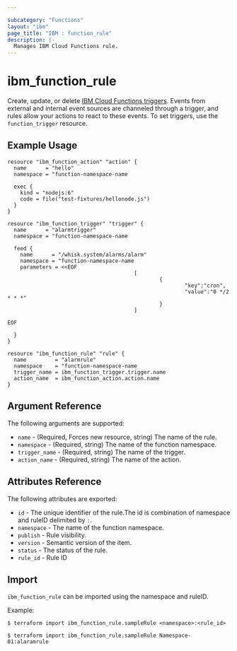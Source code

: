 ```yaml
---

subcategory: "Functions"
layout: "ibm"
page_title: "IBM : function_rule"
description: |-
  Manages IBM Cloud Functions rule.
---
```


# ibm\_function_rule

Create, update, or delete [IBM Cloud Functions triggers](https://cloud.ibm.com/docs/openwhisk/openwhisk_triggers_rules.html#openwhisk_triggers). Events from external and internal event sources are channeled through a trigger, and rules allow your actions to react to these events. To set triggers, use the `function_trigger` resource.

## Example Usage

```hcl
resource "ibm_function_action" "action" {
  name      = "hello"
  namespace = "function-namespace-name

  exec {
    kind = "nodejs:6"
    code = file("test-fixtures/hellonode.js")
  }
}

resource "ibm_function_trigger" "trigger" {
  name      = "alarmtrigger"
  namespace = "function-namespace-name

  feed {
    name      = "/whisk.system/alarms/alarm"
    namespace = "function-namespace-name
    parameters = <<EOF
                                        [
                                                {
                                                        "key":"cron",
                                                        "value":"0 */2 * * *"
                                                }
                                        ]

EOF

  }
}

resource "ibm_function_rule" "rule" {
  name         = "alarmrule"
  namespace    = "function-namespace-name
  trigger_name = ibm_function_trigger.trigger.name
  action_name  = ibm_function_action.action.name
}

```

## Argument Reference

The following arguments are supported:

* `name` - (Required, Forces new resource, string) The name of the rule.
* `namespace` - (Required, string) The name of the function namespace.
* `trigger_name` - (Required, string) The name of the trigger.
* `action_name` - (Required, string) The name of the action.

## Attributes Reference

The following attributes are exported:

* `id` - The unique identifier of the rule.The id is combination of namespace and ruleID delimited by `:`.
* `namespace` - The name of the function namespace.
* `publish` - Rule visibility.
* `version` - Semantic version of the item.
* `status` - The status of the rule.
* `rule_id` - Rule ID	

## Import

`ibm_function_rule` can be imported using the namespace and ruleID.

Example: 

```
$ terraform import ibm_function_rule.sampleRule <namespace>:<rule_id>

$ terraform import ibm_function_rule.sampleRule Namespace-01:alaramrule

```
